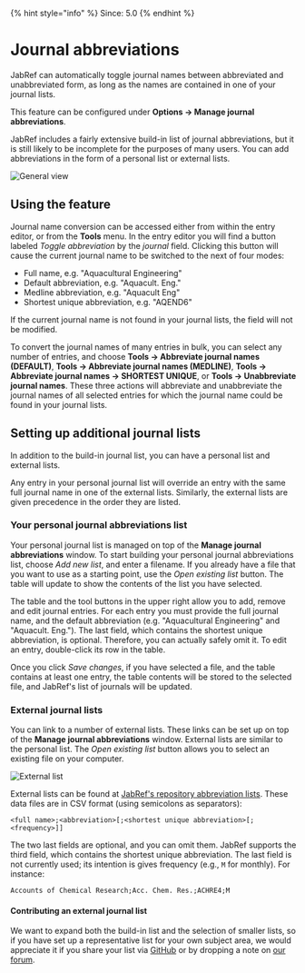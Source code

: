 {% hint style="info" %}
Since: 5.0
{% endhint %}

# Journal abbreviations

JabRef can automatically toggle journal names between abbreviated and unabbreviated form, as long as the names are contained in one of your journal lists.

This feature can be configured under **Options → Manage journal abbreviations**.

JabRef includes a fairly extensive build-in list of journal abbreviations, but it is still likely to be incomplete for the purposes of many users. You can add abbreviations in the form of a personal list or external lists.

![General view](./images/JournalAbbreviations.png)

## Using the feature

Journal name conversion can be accessed either from within the entry editor, or from the **Tools** menu. In the entry editor you will find a button labeled _Toggle abbreviation_ by the _journal_ field. Clicking this button will cause the current journal name to be switched to the next of four modes:

*   Full name, e.g. "Aquacultural Engineering"
*   Default abbreviation, e.g. "Aquacult. Eng."
*   Medline abbreviation, e.g. "Aquacult Eng"
*   Shortest unique abbreviation, e.g. "AQEND6"

If the current journal name is not found in your journal lists, the field will not be modified.

To convert the journal names of many entries in bulk, you can select any number of entries, and choose **Tools → Abbreviate journal names \(DEFAULT\)**, **Tools → Abbreviate journal names \(MEDLINE\)**, **Tools → Abbreviate journal names → SHORTEST UNIQUE**,  or **Tools → Unabbreviate journal names**. These three actions will abbreviate and unabbreviate the journal names of all selected entries for which the journal name could be found in your journal lists.

## Setting up additional journal lists

In addition to the build-in journal list, you can have a personal list and external lists.

Any entry in your personal journal list will override an entry with the same full journal name in one of the external lists. Similarly, the external lists are given precedence in the order they are listed.

### Your personal journal abbreviations list

Your personal journal list is managed on top of the **Manage journal abbreviations** window. To start building your personal journal abbreviations list, choose *Add new list*, and enter a filename. If you already have a file that you want to use as a starting point, use the *Open existing list* button. The table will update to show the contents of the list you have selected.

The table and the tool buttons in the upper right allow you to add, remove and edit journal entries. For each entry you must provide the full journal name, and the default abbreviation \(e.g. "Aquacultural Engineering" and "Aquacult. Eng."\). The last field, which contains the shortest unique abbreviation, is optional. Therefore, you can actually safely omit it. To edit an entry, double-click its row in the table.

Once you click _Save changes_, if you have selected a file, and the table contains at least one entry, the table contents will be stored to the selected file, and JabRef's list of journals will be updated.

### External journal lists

You can link to a number of external lists. These links can be set up on top of the **Manage journal abbreviations** window. External lists are similar to the personal list. The *Open existing list* button allows you to select an existing file on your computer.

![External list](./images/JournalAbbreviations-ExternalList.png)

External lists can be found at [JabRef's repository abbreviation lists](http://abbrv.jabref.org). These data files are in CSV format (using semicolons as separators):

    <full name>;<abbreviation>[;<shortest unique abbreviation>[;<frequency>]]

The two last fields are optional, and you can omit them. JabRef supports the third field, which contains the shortest unique abbreviation. The last field is not currently used; its intention is gives frequency (e.g., `M` for monthly). For instance:

    Accounts of Chemical Research;Acc. Chem. Res.;ACHRE4;M

#### Contributing an external journal list

We want to expand both the build-in list and the selection of smaller lists, so if you have set up a representative list for your own subject area, we would appreciate it if you share your list via [GitHub](http://github.com/JabRef/abbrv.jabref.org) or by dropping a note on [our forum](http://discourse.jabref.org/).

